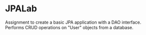 # JPALab

Assignment to create a basic JPA application with a DAO interface. Performs CRUD operations on "User" objects from a database.
